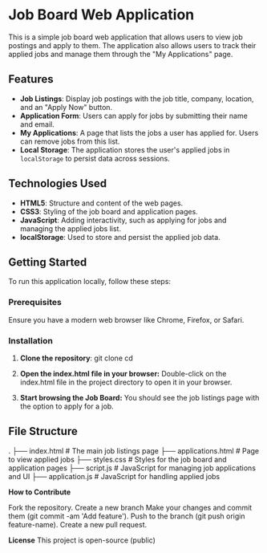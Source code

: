 # Job Board Web Application

This is a simple job board web application that allows users to view job postings and apply to them. The application also allows users to track their applied jobs and manage them through the "My Applications" page.

## Features
- **Job Listings**: Display job postings with the job title, company, location, and an "Apply Now" button.
- **Application Form**: Users can apply for jobs by submitting their name and email.
- **My Applications**: A page that lists the jobs a user has applied for. Users can remove jobs from this list.
- **Local Storage**: The application stores the user's applied jobs in `localStorage` to persist data across sessions.

## Technologies Used
- **HTML5**: Structure and content of the web pages.
- **CSS3**: Styling of the job board and application pages.
- **JavaScript**: Adding interactivity, such as applying for jobs and managing the applied jobs list.
- **localStorage**: Used to store and persist the applied job data.

## Getting Started

To run this application locally, follow these steps:

### Prerequisites

Ensure you have a modern web browser like Chrome, Firefox, or Safari.

### Installation

1. **Clone the repository**:
   git clone <repository-url>
   cd <repository-name>
2. **Open the index.html file in your browser:**
   Double-click on the index.html file in the project directory to open it in your browser.

3. **Start browsing the Job Board:**
   You should see the job listings page with the option to apply for a job.

## File Structure
.
├── index.html           # The main job listings page
├── applications.html  # Page to view applied jobs
├── styles.css           # Styles for the job board and application pages
├── script.js            # JavaScript for managing job applications and UI
├── application.js       # JavaScript for handling applied jobs

**How to Contribute**

Fork the repository.
Create a new branch 
Make your changes and commit them (git commit -am 'Add feature').
Push to the branch (git push origin feature-name).
Create a new pull request.

**License**
This project is open-source (public)

